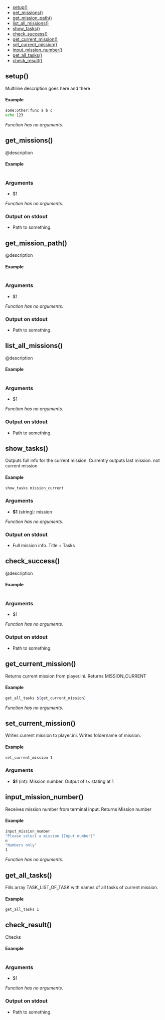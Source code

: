 
* [setup()](#setup)
* [get_missions()](#get_missions)
* [get_mission_path()](#get_mission_path)
* [list_all_missions()](#list_all_missions)
* [show_tasks()](#show_tasks)
* [check_success()](#check_success)
* [get_current_mission()](#get_current_mission)
* [set_current_mission()](#set_current_mission)
* [input_mission_number()](#input_mission_number)
* [get_all_tasks()](#get_all_tasks)
* [check_result()](#check_result)


## setup()

Multiline description goes here and
there

#### Example

```bash
some:other:func a b c
echo 123
```

_Function has no arguments._

## get_missions()

@description

#### Example

```bash
```

### Arguments

* $1

_Function has no arguments._

### Output on stdout

* Path to something.

## get_mission_path()

@description

#### Example

```bash
```

### Arguments

* $1

_Function has no arguments._

### Output on stdout

* Path to something.

## list_all_missions()

@description

#### Example

```bash
```

### Arguments

* $1

_Function has no arguments._

### Output on stdout

* Path to something.

## show_tasks()

Outputs full info for the current mission.
Currently outputs last mission. not current mission

#### Example

```bash
show_tasks mission_current
```

### Arguments

* **$1** (string): mission

_Function has no arguments._

### Output on stdout

* Full mission info. Title + Tasks

## check_success()

@description

#### Example

```bash
```

### Arguments

* $1

_Function has no arguments._

### Output on stdout

* Path to something.

## get_current_mission()

Returns current mission from player.ini. Returns MISSION_CURRENT

#### Example

```bash
get_all_tasks $(get_current_mission)
```

_Function has no arguments._

## set_current_mission()

Writes current mission to player.ini. Writes foldername of mission.

#### Example

```bash
set_current_mission 1
```

### Arguments

* **$1** (int): Mission number. Output of `ls` stating at 1

## input_mission_number()

Receives mission number from terminal input. Returns Mission number

#### Example

```bash
input_mission_number
"Please select a mission [Input number]"
n
"Numbers only"
1
```

_Function has no arguments._

## get_all_tasks()

Fills array TASK_LIST_OF_TASK with names of all tasks of current mission.

#### Example

```bash
get_all_tasks 1
```

## check_result()

Checks

#### Example

```bash
```

### Arguments

* $1

_Function has no arguments._

### Output on stdout

* Path to something.

